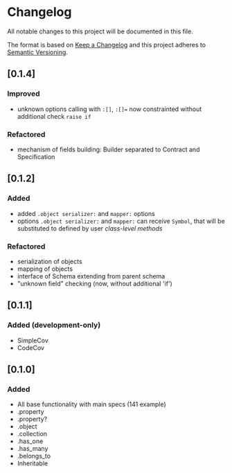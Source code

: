 # Changelog
All notable changes to this project will be documented in this file.

The format is based on [Keep a Changelog](http://keepachangelog.com/en/1.0.0/)
and this project adheres to [Semantic Versioning](http://semver.org/spec/v2.0.0.html).

## [0.1.4]
### Improved
+ unknown options calling with `:[]`, `:[]=` now constrainted without additional check `raise if`

### Refactored
+ mechanism of fields building: Builder separated to Contract and Specification

## [0.1.2]
### Added
+ added `.object serializer:` and `mapper:` options
+ options `.object serializer:` and `mapper:` can receive `Symbol`, that will be substituted
  to defined by user _class-level methods_

### Refactored
+ serialization of objects
+ mapping of objects
+ interface of Schema extending from parent schema
+ "unknown field" checking (now, without additional 'if')

## [0.1.1]
### Added (development-only)
+ SimpleCov
+ CodeCov

## [0.1.0]
### Added
+ All base functionality with main specs (141 example)
+ .property
+ .property?
+ .object
+ .collection
+ .has_one
+ .has_many
+ .belongs_to
+ Inheritable
